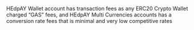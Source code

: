 HEdpAY Wallet account has transaction fees as any ERC20 Crypto Wallet charged “GAS” fees, and HEdpAY Multi Currencies accounts has a conversion rate fees that is minimal and very low competitive rates

